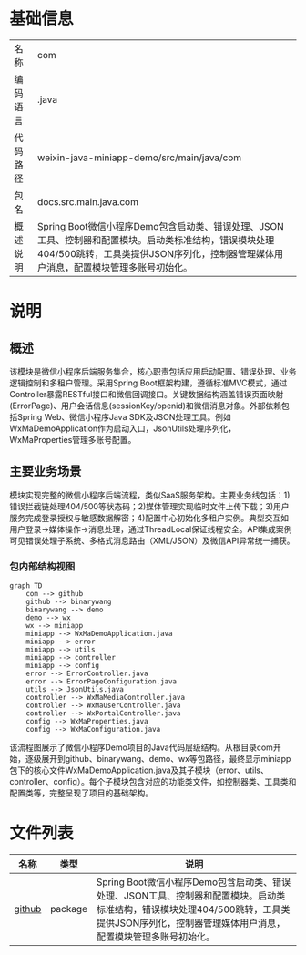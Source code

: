 # 基础信息

|      |      |
|------|------|
| 名称 | com |
| 编码语言 | .java |
| 代码路径 | weixin-java-miniapp-demo/src/main/java/com |
| 包名 | docs.src.main.java.com |
| 概述说明 | Spring Boot微信小程序Demo包含启动类、错误处理、JSON工具、控制器和配置模块。启动类标准结构，错误模块处理404/500跳转，工具类提供JSON序列化，控制器管理媒体用户消息，配置模块管理多账号初始化。 |

# 说明

## 概述  
该模块是微信小程序后端服务集合，核心职责包括应用启动配置、错误处理、业务逻辑控制和多租户管理。采用Spring Boot框架构建，遵循标准MVC模式，通过Controller暴露RESTful接口和微信回调接口。关键数据结构涵盖错误页面映射(ErrorPage)、用户会话信息(sessionKey/openid)和微信消息对象。外部依赖包括Spring Web、微信小程序Java SDK及JSON处理工具。例如WxMaDemoApplication作为启动入口，JsonUtils处理序列化，WxMaProperties管理多账号配置。

## 主要业务场景  
模块实现完整的微信小程序后端流程，类似SaaS服务架构。主要业务线包括：1)错误拦截链处理404/500等状态码；2)媒体管理实现临时文件上传下载；3)用户服务完成登录授权与敏感数据解密；4)配置中心初始化多租户实例。典型交互如用户登录→媒体操作→消息处理，通过ThreadLocal保证线程安全。API集成案例可见错误处理子系统、多格式消息路由（XML/JSON）及微信API异常统一捕获。


### 包内部结构视图

```mermaid
graph TD
    com --> github
    github --> binarywang
    binarywang --> demo
    demo --> wx
    wx --> miniapp
    miniapp --> WxMaDemoApplication.java
    miniapp --> error
    miniapp --> utils
    miniapp --> controller
    miniapp --> config
    error --> ErrorController.java
    error --> ErrorPageConfiguration.java
    utils --> JsonUtils.java
    controller --> WxMaMediaController.java
    controller --> WxMaUserController.java
    controller --> WxPortalController.java
    config --> WxMaProperties.java
    config --> WxMaConfiguration.java
```

该流程图展示了微信小程序Demo项目的Java代码层级结构。从根目录com开始，逐级展开到github、binarywang、demo、wx等包路径，最终显示miniapp包下的核心文件WxMaDemoApplication.java及其子模块（error、utils、controller、config）。每个子模块包含对应的功能类文件，如控制器类、工具类和配置类等，完整呈现了项目的基础架构。

# 文件列表

| 名称   | 类型  | 说明 |
|-------|------|-------------|
| [github](github/_module.md) | package | Spring Boot微信小程序Demo包含启动类、错误处理、JSON工具、控制器和配置模块。启动类标准结构，错误模块处理404/500跳转，工具类提供JSON序列化，控制器管理媒体用户消息，配置模块管理多账号初始化。 |


